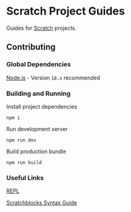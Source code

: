 # Scratch Project Guides

Guides for [Scratch](https://scratch.mit.edu/) projects.

## Contributing

### Global Dependencies

[Node.js](https://nodejs.org/) - Version `18.x` recommended

### Building and Running

Install project dependencies

```
npm i
```

Run development server

```
npm run dev
```

Build production bundle

```
npm run build
```

### Useful Links

[REPL](https://scratchblocks.github.io/#?style=scratch3&script=)

[Scratchblocks Syntax Guide](https://en.scratch-wiki.info/wiki/Block_Plugin/Syntax)
